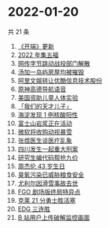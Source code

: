 # 2022-01-20

共 21 条

<!-- BEGIN -->
<!-- 最后更新时间 Thu Jan 20 2022 10:06:18 GMT+0800 (China Standard Time) -->

1. [《开端》更新](https://www.zhihu.com/search?q=开端)
1. [2022 年集五福](https://www.zhihu.com/search?q=集五福)
1. [网传字节跳动战投部门解散](https://www.zhihu.com/search?q=字节跳动)
1. [汤加一岛屿房屋均被摧毁](https://www.zhihu.com/search?q=汤加)
1. [阿里文娱转让优酷信息技术股份](https://www.zhihu.com/search?q=阿里文娱转让优酷股份)
1. [原神高德导航语音](https://www.zhihu.com/search?q=原神)
1. [美国资助儿童人体实验](https://www.zhihu.com/search?q=美国资助人体实验)
1. [「我们的天才儿子」](https://www.zhihu.com/search?q=我们的天才儿子)
1. [海淀发现 1 例核酸阳性](https://www.zhihu.com/search?q=北京疫情)
1. [富士山岩浆正在活动](https://www.zhihu.com/search?q=富士山)
1. [微软将收购动视暴雪](https://www.zhihu.com/search?q=微软收购动视暴雪)
1. [张煜医生谈医疗乱象](https://www.zhihu.com/search?q=张煜)
1. [四川发生一起重大刑案](https://www.zhihu.com/search?q=四川刑案)
1. [研究生编代码帮抢九价](https://www.zhihu.com/search?q=研究生帮抢九价)
1. [周杰伦 43 岁生日](https://www.zhihu.com/search?q=周杰伦)
1. [臭氧污染已威胁粮食安全](https://www.zhihu.com/search?q=臭氧污染)
1. [尤利尔因滑雪事故去世](https://www.zhihu.com/search?q=尤利尔去世)
1. [FGO 剧场版终局特异点](https://www.zhihu.com/search?q=fgo)
1. [克莱 21 分勇士胜活塞](https://www.zhihu.com/search?q=勇士)
1. [EDG 三连胜](https://www.zhihu.com/search?q=edg)
1. [B 站用户上传破解监控画面](https://www.zhihu.com/search?q=b站监控画面)

<!-- END -->
